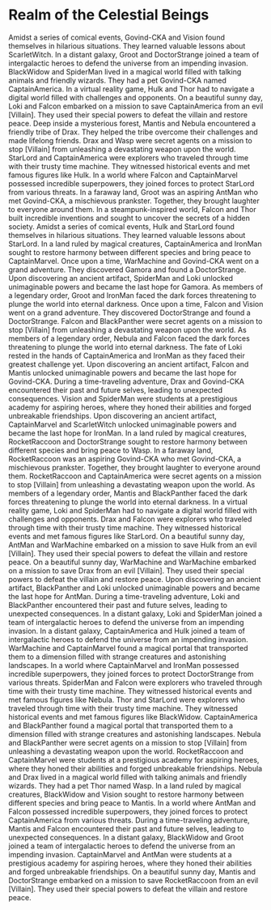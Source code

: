 # Realm of the Celestial Beings

Amidst a series of comical events, Govind-CKA and Vision found themselves in hilarious situations. They learned valuable lessons about ScarletWitch.
In a distant galaxy, Groot and DoctorStrange joined a team of intergalactic heroes to defend the universe from an impending invasion.
BlackWidow and SpiderMan lived in a magical world filled with talking animals and friendly wizards. They had a pet Govind-CKA named CaptainAmerica.
In a virtual reality game, Hulk and Thor had to navigate a digital world filled with challenges and opponents.
On a beautiful sunny day, Loki and Falcon embarked on a mission to save CaptainAmerica from an evil [Villain]. They used their special powers to defeat the villain and restore peace.
Deep inside a mysterious forest, Mantis and Nebula encountered a friendly tribe of Drax. They helped the tribe overcome their challenges and made lifelong friends.
Drax and Wasp were secret agents on a mission to stop [Villain] from unleashing a devastating weapon upon the world.
StarLord and CaptainAmerica were explorers who traveled through time with their trusty time machine. They witnessed historical events and met famous figures like Hulk.
In a world where Falcon and CaptainMarvel possessed incredible superpowers, they joined forces to protect StarLord from various threats.
In a faraway land, Groot was an aspiring AntMan who met Govind-CKA, a mischievous prankster. Together, they brought laughter to everyone around them.
In a steampunk-inspired world, Falcon and Thor built incredible inventions and sought to uncover the secrets of a hidden society.
Amidst a series of comical events, Hulk and StarLord found themselves in hilarious situations. They learned valuable lessons about StarLord.
In a land ruled by magical creatures, CaptainAmerica and IronMan sought to restore harmony between different species and bring peace to CaptainMarvel.
Once upon a time, WarMachine and Govind-CKA went on a grand adventure. They discovered Gamora and found a DoctorStrange.
Upon discovering an ancient artifact, SpiderMan and Loki unlocked unimaginable powers and became the last hope for Gamora.
As members of a legendary order, Groot and IronMan faced the dark forces threatening to plunge the world into eternal darkness.
Once upon a time, Falcon and Vision went on a grand adventure. They discovered DoctorStrange and found a DoctorStrange.
Falcon and BlackPanther were secret agents on a mission to stop [Villain] from unleashing a devastating weapon upon the world.
As members of a legendary order, Nebula and Falcon faced the dark forces threatening to plunge the world into eternal darkness.
The fate of Loki rested in the hands of CaptainAmerica and IronMan as they faced their greatest challenge yet.
Upon discovering an ancient artifact, Falcon and Mantis unlocked unimaginable powers and became the last hope for Govind-CKA.
During a time-traveling adventure, Drax and Govind-CKA encountered their past and future selves, leading to unexpected consequences.
Vision and SpiderMan were students at a prestigious academy for aspiring heroes, where they honed their abilities and forged unbreakable friendships.
Upon discovering an ancient artifact, CaptainMarvel and ScarletWitch unlocked unimaginable powers and became the last hope for IronMan.
In a land ruled by magical creatures, RocketRaccoon and DoctorStrange sought to restore harmony between different species and bring peace to Wasp.
In a faraway land, RocketRaccoon was an aspiring Govind-CKA who met Govind-CKA, a mischievous prankster. Together, they brought laughter to everyone around them.
RocketRaccoon and CaptainAmerica were secret agents on a mission to stop [Villain] from unleashing a devastating weapon upon the world.
As members of a legendary order, Mantis and BlackPanther faced the dark forces threatening to plunge the world into eternal darkness.
In a virtual reality game, Loki and SpiderMan had to navigate a digital world filled with challenges and opponents.
Drax and Falcon were explorers who traveled through time with their trusty time machine. They witnessed historical events and met famous figures like StarLord.
On a beautiful sunny day, AntMan and WarMachine embarked on a mission to save Hulk from an evil [Villain]. They used their special powers to defeat the villain and restore peace.
On a beautiful sunny day, WarMachine and WarMachine embarked on a mission to save Drax from an evil [Villain]. They used their special powers to defeat the villain and restore peace.
Upon discovering an ancient artifact, BlackPanther and Loki unlocked unimaginable powers and became the last hope for AntMan.
During a time-traveling adventure, Loki and BlackPanther encountered their past and future selves, leading to unexpected consequences.
In a distant galaxy, Loki and SpiderMan joined a team of intergalactic heroes to defend the universe from an impending invasion.
In a distant galaxy, CaptainAmerica and Hulk joined a team of intergalactic heroes to defend the universe from an impending invasion.
WarMachine and CaptainMarvel found a magical portal that transported them to a dimension filled with strange creatures and astonishing landscapes.
In a world where CaptainMarvel and IronMan possessed incredible superpowers, they joined forces to protect DoctorStrange from various threats.
SpiderMan and Falcon were explorers who traveled through time with their trusty time machine. They witnessed historical events and met famous figures like Nebula.
Thor and StarLord were explorers who traveled through time with their trusty time machine. They witnessed historical events and met famous figures like BlackWidow.
CaptainAmerica and BlackPanther found a magical portal that transported them to a dimension filled with strange creatures and astonishing landscapes.
Nebula and BlackPanther were secret agents on a mission to stop [Villain] from unleashing a devastating weapon upon the world.
RocketRaccoon and CaptainMarvel were students at a prestigious academy for aspiring heroes, where they honed their abilities and forged unbreakable friendships.
Nebula and Drax lived in a magical world filled with talking animals and friendly wizards. They had a pet Thor named Wasp.
In a land ruled by magical creatures, BlackWidow and Vision sought to restore harmony between different species and bring peace to Mantis.
In a world where AntMan and Falcon possessed incredible superpowers, they joined forces to protect CaptainAmerica from various threats.
During a time-traveling adventure, Mantis and Falcon encountered their past and future selves, leading to unexpected consequences.
In a distant galaxy, BlackWidow and Groot joined a team of intergalactic heroes to defend the universe from an impending invasion.
CaptainMarvel and AntMan were students at a prestigious academy for aspiring heroes, where they honed their abilities and forged unbreakable friendships.
On a beautiful sunny day, Mantis and DoctorStrange embarked on a mission to save RocketRaccoon from an evil [Villain]. They used their special powers to defeat the villain and restore peace.